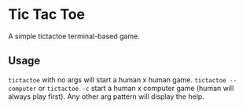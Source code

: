 # Tic Tac Toe  

A simple tictactoe terminal-based game.

## Usage

`tictactoe` with no args will start a human x human game. `tictactoe --computer` or `tictactoe -c` start a human x computer game (human will always play first). Any other arg pattern will display the help.

